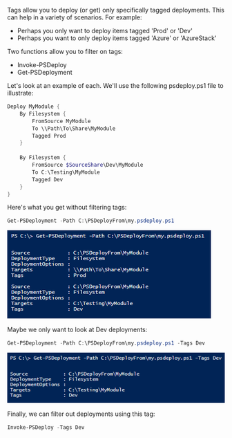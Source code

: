 Tags allow you to deploy (or get) only specifically tagged deployments.  This can help in a variety of scenarios. For example:

* Perhaps you only want to deploy items tagged 'Prod' or 'Dev'
* Perhaps you want to only deploy items tagged 'Azure' or 'AzureStack'

Two functions allow you to filter on tags:

* Invoke-PSDeploy
* Get-PSDeployment

Let's look at an example of each.  We'll use the following psdeploy.ps1 file to illustrate:

```powershell
Deploy MyModule {
    By Filesystem {
        FromSource MyModule
        To \\Path\To\Share\MyModule
        Tagged Prod
    }

    By Filesystem {
        FromSource $SourceShare\Dev\MyModule
        To C:\Testing\MyModule
        Tagged Dev
    }
}
```

Here's what you get without filtering tags:

```powershell
Get-PSDeployment -Path C:\PSDeployFrom\my.psdeploy.ps1
```

![[All](images/feature.tag.all.png)](images/feature.tag.all.png)

Maybe we only want to look at Dev deployments:

```powershell
Get-PSDeployment -Path C:\PSDeployFrom\my.psdeploy.ps1 -Tags Dev
```
![[Dev](images/feature.tag.dev.png)](images/feature.tag.dev.png)

Finally, we can filter out deployments using this tag:

```powershell
Invoke-PSDeploy -Tags Dev
```